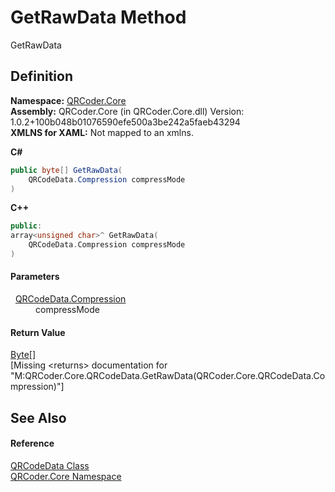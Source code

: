 # GetRawData Method


GetRawData



## Definition
**Namespace:** <a href="N_QRCoder_Core.md">QRCoder.Core</a>  
**Assembly:** QRCoder.Core (in QRCoder.Core.dll) Version: 1.0.2+100b048b01076590efe500a3be242a5faeb43294  
**XMLNS for XAML:** Not mapped to an xmlns.

**C#**
``` C#
public byte[] GetRawData(
	QRCodeData.Compression compressMode
)
```
**C++**
``` C++
public:
array<unsigned char>^ GetRawData(
	QRCodeData.Compression compressMode
)
```



#### Parameters
<dl><dt>  <a href="T_QRCoder_Core_QRCodeData_Compression.md">QRCodeData.Compression</a></dt><dd>compressMode</dd></dl>

#### Return Value
<a href="https://learn.microsoft.com/dotnet/api/system.byte" target="_blank" rel="noopener noreferrer">Byte</a>[]  
\[Missing &lt;returns&gt; documentation for "M:QRCoder.Core.QRCodeData.GetRawData(QRCoder.Core.QRCodeData.Compression)"\]

## See Also


#### Reference
<a href="T_QRCoder_Core_QRCodeData.md">QRCodeData Class</a>  
<a href="N_QRCoder_Core.md">QRCoder.Core Namespace</a>  

